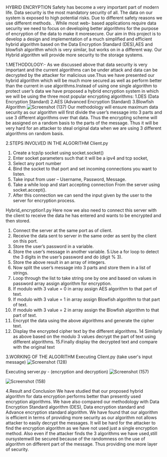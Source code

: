 HYBRID ENCRYPTION
Safety has become a very important part of modern life. Data security is the most mandatory security of all. The data on our system is exposed to high potential risks. Due to different safety reasons we use different methods. . While most web- based applications require data security we need to focus on developing better algorithms for the purpose of encryption of the data to make it moresecure. Our aim in this project is to develop a design and implementation of a much simplified and efficient hybrid algorithm based on the Data Encryption Standard (DES),AES and blowfish algorithm which is very similar, but works on in a different way. Our Hybrid algorithm will provide more security to the storage systems.

1.METHODOLOGY:-
As we discussed above that data security is very important and the current algorithms can be under attack and data can be decrypted by the attacker for malicious use.Thus we have presented our hybrid algorithm which will be much more secured as well as perform better than the current in use algorithms.Instead of using one single algorithm to protect user’s data we have proposed a hybrid encryption system in which we will be using the three most popular encrypting algorithms:
1.DES (Data Encryption Standard)
2.AES (Advanced Encryption Standard)
3.Blowfish Algorithm
![Screenshot (137)](https://user-images.githubusercontent.com/128420302/226458582-67332d40-76c1-4252-8fd8-608c0e7be6cd.png)
Our methodology will ensure maximum data security as our algorithm will first divide the user’s message into 3 parts and use 3 different algorithms over that data. Thus the encrypting scheme will be assigned on a random basis to the parts of the message. Thus it will be very hard for an attacker to steal original data when we are using 3 different algorithms on random basis.

2.STEPS INVOLVED IN THE ALGORITHM
Client.py

1. Create a tcp/ip socket using socket.socket()
2. Enter socket parameters such that it will be a ipv4 and tcp socket,
3. Select any port number
4. Bind the socket to that port and set incoming connections you want to listen.
5. Take input from user – Username, Password, Message.
6. Take a while loop and start accepting connection From the server using socket.accept().
7. After this connection we can send the input given by the user to the server for encryption process.

Hybrid_encryption1.py
Here now we also need to connect this server with the client to receive the data he has entered and wants to be encrypted and then stored.
1. Connect the server at the same port as of client.
2. Receive the data sent to server in the same order as sent by the client on this port.
3. Store the user’s password in a variable.
4. Store the user’s message in another variable.
5.Use a for loop to detect the 3 digits in the user’s password and do (digit % 3).
6. Store the above result in an array of integers.
7. Now split the user’s message into 3 parts and store them in a list of strings.
8. Loop through the list to take string one by one and based on values in password array assign algorithm for encryption.
9. If modulo with 3 value = 0 in array assign AES algorithm to that part of text.
10. If modulo with 3 value = 1 in array assign Blowfish algorithm to that part of text.
11. If modulo with 3 value = 2 in array assign the Blowfish algorithm to that part of text.
12. Encrypt the data using the above algorithms and generate the cipher text.
13. Display the encrypted cipher text by the different algorithms.
14 Similarly as above based on the modulo 3 values decrypt the part of text using different algorithms.
15.Finally display the decrypted text and compare with the original text

3.WORKING OF THE ALGORITHM
Executing Client.py (take user's input message)
![Screenshot (128)](https://user-images.githubusercontent.com/128420302/226459935-bcb650ed-f54f-492a-af32-3bc2c0564b44.png)

Executing server.py - (encryption and decryption)
![Screenshot (157)](https://user-images.githubusercontent.com/128420302/226460520-615c1d63-84b3-44b4-a188-e3f2608e6dd4.png)

![Screenshot (158)](https://user-images.githubusercontent.com/128420302/226460695-79bfe0d5-4717-4b17-810d-3d96d3dabfb0.png)


4.Result and Conclusion
We have studied that our proposed hybrid algorithm for data encryption performs better than presently used encryption algorithms. We have also compared our methodology with Data Encryption Standard algorithm (DES), Data encryption standard and Advance encryption standard algorithm. We have found that our algorithm is efficient in terms of providing more security as our algorithm not allows attacker to easily decrypt the messages. It will be hard for the attacker to find the encryption algorithm as we have not used just a single encryption method. Also even if the attacker finds the 3 algorithms we have used,still oursystemwill be secured because of the randomness on the use of algorithm on different part of the message. Thus providing one more layer of security.

